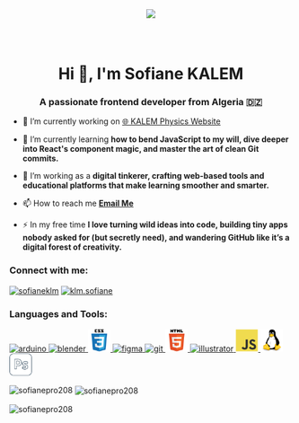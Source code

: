 ###

<br clear="both">

<div align="center">
  <img src="https://visitor-badge.laobi.icu/badge?page_id=SofianePro208.SofianePro208&"  />
</div>

###

<br clear="both">

<h1 align="center">Hi 👋, I'm Sofiane KALEM</h1>
<h3 align="center">A passionate frontend developer from Algeria 🇩🇿</h3>

- 🔭 I’m currently working on <a href="https://kalemphysics.netlify.app/" target="_blank" rel="noopener noreferrer"> 🌐 KALEM Physics Website </a>

- 🌱 I’m currently learning **how to bend JavaScript to my will, dive deeper into React's component magic, and master the art of clean Git commits.**

- 🤝 I’m working as a **digital tinkerer, crafting web-based tools and educational platforms that make learning smoother and smarter.**

- 📫 How to reach me **<a href="https://mail.google.com/mail/?view=cm&fs=1&to=kalemsofianeladjel@gmail.com" target="_blank" rel="noopener noreferrer"> Email Me </a>**

- ⚡ In my free time **I love turning wild ideas into code, building tiny apps nobody asked for (but secretly need), and wandering GitHub like it’s a digital forest of creativity.**

<h3 align="left">Connect with me:</h3>
<p align="left">
<a href="https://linkedin.com/in/sofianeklm" target="blank"><img align="center" src="https://raw.githubusercontent.com/rahuldkjain/github-profile-readme-generator/master/src/images/icons/Social/linked-in-alt.svg" alt="sofianeklm" height="30" width="40" /></a>
<a href="https://fb.com/klm.sofiane" target="blank"><img align="center" src="https://raw.githubusercontent.com/rahuldkjain/github-profile-readme-generator/master/src/images/icons/Social/facebook.svg" alt="klm.sofiane" height="30" width="40" /></a>
</p>

<h3 align="left">Languages and Tools:</h3>
<p align="left"> <a href="https://www.arduino.cc/" target="_blank" rel="noreferrer"> <img src="https://cdn.worldvectorlogo.com/logos/arduino-1.svg" alt="arduino" width="40" height="40"/> </a> <a href="https://www.blender.org/" target="_blank" rel="noreferrer"> <img src="https://download.blender.org/branding/community/blender_community_badge_white.svg" alt="blender" width="40" height="40"/> </a> <a href="https://www.w3schools.com/css/" target="_blank" rel="noreferrer"> <img src="https://raw.githubusercontent.com/devicons/devicon/master/icons/css3/css3-original-wordmark.svg" alt="css3" width="40" height="40"/> </a> <a href="https://www.figma.com/" target="_blank" rel="noreferrer"> <img src="https://www.vectorlogo.zone/logos/figma/figma-icon.svg" alt="figma" width="40" height="40"/> </a> <a href="https://git-scm.com/" target="_blank" rel="noreferrer"> <img src="https://www.vectorlogo.zone/logos/git-scm/git-scm-icon.svg" alt="git" width="40" height="40"/> </a> <a href="https://www.w3.org/html/" target="_blank" rel="noreferrer"> <img src="https://raw.githubusercontent.com/devicons/devicon/master/icons/html5/html5-original-wordmark.svg" alt="html5" width="40" height="40"/> </a> <a href="https://www.adobe.com/in/products/illustrator.html" target="_blank" rel="noreferrer"> <img src="https://www.vectorlogo.zone/logos/adobe_illustrator/adobe_illustrator-icon.svg" alt="illustrator" width="40" height="40"/> </a> <a href="https://developer.mozilla.org/en-US/docs/Web/JavaScript" target="_blank" rel="noreferrer"> <img src="https://raw.githubusercontent.com/devicons/devicon/master/icons/javascript/javascript-original.svg" alt="javascript" width="40" height="40"/> </a> <a href="https://www.linux.org/" target="_blank" rel="noreferrer"> <img src="https://raw.githubusercontent.com/devicons/devicon/master/icons/linux/linux-original.svg" alt="linux" width="40" height="40"/> </a> <a href="https://www.photoshop.com/en" target="_blank" rel="noreferrer"> <img src="https://raw.githubusercontent.com/devicons/devicon/master/icons/photoshop/photoshop-line.svg" alt="photoshop" width="40" height="40"/> </a> </p>

<p><img align="left" src="https://github-readme-stats.vercel.app/api/top-langs?username=sofianepro208&show_icons=true&locale=en&layout=compact" alt="sofianepro208" /></p>

<p>&nbsp;<img align="center" src="https://github-readme-stats.vercel.app/api?username=sofianepro208&show_icons=true&locale=en" alt="sofianepro208" /></p>

<p><img align="center" src="https://github-readme-streak-stats.herokuapp.com/?user=sofianepro208&theme=dark" alt="sofianepro208" /></p>
